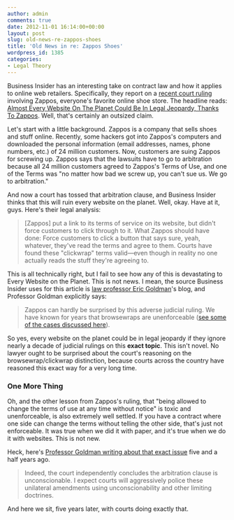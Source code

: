 ```yaml
---
author: admin
comments: true
date: 2012-11-01 16:14:00+00:00
layout: post
slug: old-news-re-zappos-shoes
title: 'Old News in re: Zappos Shoes'
wordpress_id: 1385
categories:
- Legal Theory
---
```


Business Insider has an interesting take on contract law and how it applies to online web retailers. Specifically, they report on a [recent court ruling](http://digitalcommons.law.scu.edu/cgi/viewcontent.cgi?article=1152&context;=historical) involving Zappos, everyone's favorite online shoe store. The headline reads: [Almost Every Website On The Planet Could Be In Legal Jeopardy, Thanks To Zappos](http://www.businessinsider.com/zappos-terms-of-service-ruled-invalid-2012-10). Well, that's certainly an outsized claim. 

Let's start with a little background. Zappos is a company that sells shoes and stuff online. Recently, some hackers got into Zappos's computers and downloaded the personal information (email addresses, names, phone numbers, etc.) of 24 million customers. Now, customers are suing Zappos for screwing up. Zappos says that the lawsuits have to go to arbitration because all 24 million customers agreed to Zappos's Terms of Use, and one of the Terms was "no matter how bad we screw up, you can't sue us. We go to arbitration."

And now a court has tossed that arbitration clause, and Business Insider thinks that this will ruin every website on the planet. Well, okay. Have at it, guys. Here's their legal analysis: <!-- more -->
>
> [Zappos] put a link to its terms of service on its website, but didn't force customers to click through to it. What Zappos should have done: Force customers to click a button that says sure, yeah, whatever, they've read the terms and agree to them. Courts have found these "clickwrap" terms valid—even though in reality no one actually reads the stuff they're agreeing to.

This is all technically right, but I fail to see how any of this is devastating to Every Website on the Planet. This is not news. I mean, the source Business Insider uses for this article is [law professor Eric Goldman](http://blog.ericgoldman.com)'s blog, and Professor Goldman explicitly says:

> Zappos can hardly be surprised by this adverse judicial ruling.  We have known for years that browsewraps are unenforceable ([see some of the cases discussed here](http://blog.ericgoldman.org/cgi-bin/web/mt-search.cgi?IncludeBlogs=1&search;=browsewrap)).

So yes, every website on the planet could be in legal jeopardy if they ignore nearly a decade of judicial rulings on this **exact topic**. This isn't novel. No lawyer ought to be surprised about the court's reasoning on the browsewrap/clickwrap distinction, because courts across the country have reasoned this exact way for a very long time.

### One More Thing

Oh, and the other lesson from Zappos's ruling, that "being allowed to change the terms of use at any time without notice" is toxic and unenforceable, is also extremely well settled. If you have a contract where one side can change the terms without telling the other side, that's just not enforceable. It was true when we did it with paper, and it's true when we do it with websites. This is not new.

Heck, here's [Professor Goldman writing about that exact issue](http://blog.ericgoldman.org/archives/2007/07/ninth_circuit_s_1.htm) five and a half years ago. 

> Indeed, the court independently concludes the arbitration clause is unconscionable. I expect courts will aggressively police these unilateral amendments using unconscionability and other limiting doctrines.

And here we sit, five years later, with courts doing exactly that. 
